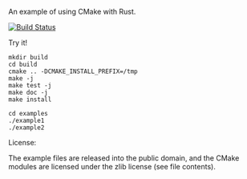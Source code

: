 An example of using CMake with Rust.

[![Build Status](https://travis-ci.org/SiegeLord/RustCMake.png)](https://travis-ci.org/SiegeLord/RustCMake)

Try it!
~~~
mkdir build
cd build
cmake .. -DCMAKE_INSTALL_PREFIX=/tmp
make -j
make test -j
make doc -j
make install

cd examples
./example1
./example2
~~~

License:

The example files are released into the public domain, and the CMake modules are licensed under the zlib license (see file contents).
